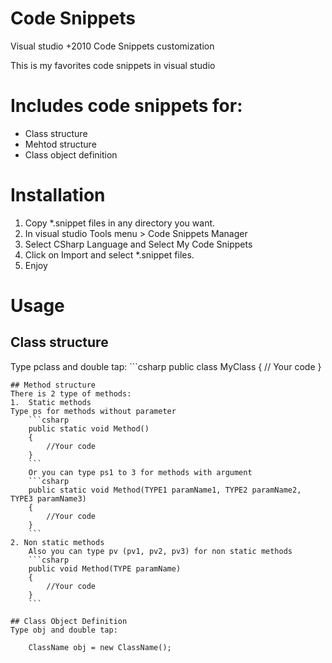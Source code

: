 # Code Snippets
 Visual studio +2010 Code Snippets customization

This is my favorites code snippets in visual studio

# Includes code snippets for:
- Class structure
- Mehtod structure
- Class object definition

# Installation
1. Copy *.snippet files in any directory you want.
2. In visual studio Tools menu > Code Snippets Manager
3. Select CSharp Language and Select My Code Snippets
4. Click on Import and select *.snippet files.
5. Enjoy

# Usage
## Class structure

Type pclass and double tap:
	```csharp
	public class MyClass
	{
		// Your code
	}
```
## Method structure
There is 2 type of methods:
1.  Static methods
Type ps for methods without parameter
	```csharp
	public static void Method()
	{
		//Your code
	}
	```
	Or you can type ps1 to 3 for methods with argument
	```csharp
	public static void Method(TYPE1 paramName1, TYPE2 paramName2, TYPE3 paramName3)
	{
		//Your code
	}
	```
2. Non static methods
	Also you can type pv (pv1, pv2, pv3) for non static methods
	```csharp
	public void Method(TYPE paramName)
	{
		//Your code
	}
	```

## Class Object Definition
Type obj and double tap:

    ClassName obj = new ClassName();